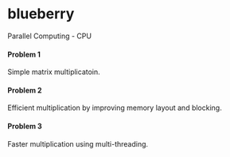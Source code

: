 # blueberry
Parallel Computing - CPU

#### Problem 1
Simple matrix multiplicatoin.
#### Problem 2
Efficient multiplication by improving memory layout and blocking.
#### Problem 3
Faster multiplication using multi-threading.
